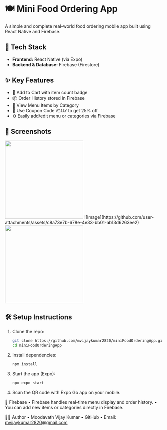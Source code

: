 # 🍽️ Mini Food Ordering App

A simple and complete real-world food ordering mobile app built using React Native and Firebase.

## 🚀 Tech Stack

- **Frontend:** React Native (via Expo)
- **Backend & Database:** Firebase (Firestore)

## ✨ Key Features

- 🛒 Add to Cart with item count badge
- 📦 Order History stored in Firebase
- 🍔 View Menu Items by Category
- 💸 Use Coupon Code `VIJAY` to get 25% off
- ⚙️ Easily add/edit menu or categories via Firebase

## 📲 Screenshots

<!-- Upload your screenshots in a folder called `/assets` and link them here like below -->
<img src="file:///Users/vijaykumar/Downloads/miniFoodOrderingApp.svg/cart_screen2.jpg" width="250" />
![Image](https://github.com/user-attachments/assets/c8a73e7b-678e-4e33-bb01-ab13d6263ee2)
<img src="./assets/checkout.png" width="250" />

## 🛠️ Setup Instructions

1. Clone the repo:
   ```bash
   git clone https://github.com/mvijaykumar2820/miniFoodOrderingApp.git
   cd miniFoodOrderingApp
2. Install dependencies:
   ```bash
   npm install
3. Start the app (Expo):
   ```bash
   npx expo start
4. Scan the QR code with Expo Go app on your mobile.

🔐 Firebase
	•	Firebase handles real-time menu display and order history.
	•	You can add new items or categories directly in Firebase.

🙋‍♂️ Author
	•	Moodavath Vijay Kumar
	•	GitHub
	•	Email: mvijaykumar2820@gmail.com
